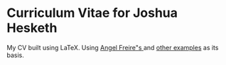 <h1>
Curriculum Vitae for Joshua Hesketh
</h1>

<p>
My CV built using LaTeX. Using 
<a href="https://github.com/cuerty/CurriculumVitae">
Angel Freire&quot;s
</a>
and <a href="http://homepages.math.uic.edu/~hurder/math589/CVexamples/">other examples</a> as its basis.
</p>

